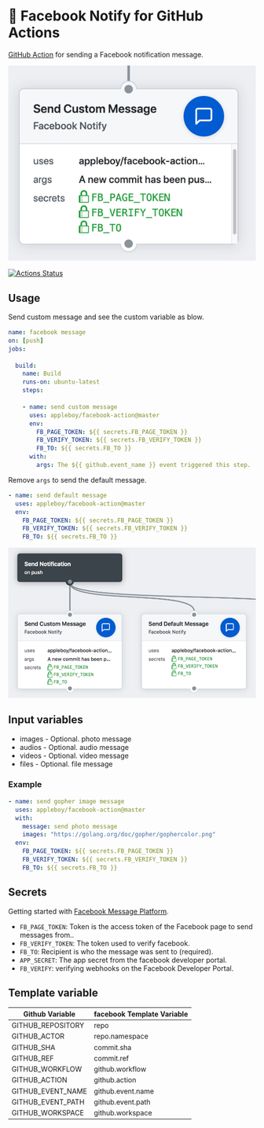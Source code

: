 # 🚀 Facebook Notify for GitHub Actions

[GitHub Action](https://developer.github.com/actions/) for sending a Facebook notification message.

![facebook-message](./images/facebook-message.png)

[![Actions Status](https://github.com/appleboy/facebook-action/workflows/facebook%20message/badge.svg)](https://github.com/appleboy/facebook-action/actions)

## Usage

Send custom message and see the custom variable as blow.

```yml
name: facebook message
on: [push]
jobs:

  build:
    name: Build
    runs-on: ubuntu-latest
    steps:

    - name: send custom message
      uses: appleboy/facebook-action@master
      env:
        FB_PAGE_TOKEN: ${{ secrets.FB_PAGE_TOKEN }}
        FB_VERIFY_TOKEN: ${{ secrets.FB_VERIFY_TOKEN }}
        FB_TO: ${{ secrets.FB_TO }}
      with:
        args: The ${{ github.event_name }} event triggered this step.
```

Remove `args` to send the default message.

```yml
- name: send default message
  uses: appleboy/facebook-action@master
  env:
    FB_PAGE_TOKEN: ${{ secrets.FB_PAGE_TOKEN }}
    FB_VERIFY_TOKEN: ${{ secrets.FB_VERIFY_TOKEN }}
    FB_TO: ${{ secrets.FB_TO }}
```

![facebook-workflow](./images/facebook-workflow.png)

## Input variables

* images - Optional. photo message
* audios - Optional. audio message
* videos - Optional. video message
* files - Optional. file message

### Example

```yml
- name: send gopher image message
  uses: appleboy/facebook-action@master
  with:
    message: send photo message
    images: "https://golang.org/doc/gopher/gophercolor.png"
  env:
    FB_PAGE_TOKEN: ${{ secrets.FB_PAGE_TOKEN }}
    FB_VERIFY_TOKEN: ${{ secrets.FB_VERIFY_TOKEN }}
    FB_TO: ${{ secrets.FB_TO }}
```

## Secrets

Getting started with [Facebook Message Platform](https://developers.facebook.com/docs/messenger-platform/).

* `FB_PAGE_TOKEN`: Token is the access token of the Facebook page to send messages from..
* `FB_VERIFY_TOKEN`: The token used to verify facebook.
* `FB_TO`: Recipient is who the message was sent to (required).
* `APP_SECRET`: The app secret from the facebook developer portal.
* `FB_VERIFY`: verifying webhooks on the Facebook Developer Portal.

## Template variable

| Github Variable   | facebook Template Variable |
|-------------------|----------------------------|
| GITHUB_REPOSITORY | repo                       |
| GITHUB_ACTOR      | repo.namespace             |
| GITHUB_SHA        | commit.sha                 |
| GITHUB_REF        | commit.ref                 |
| GITHUB_WORKFLOW   | github.workflow            |
| GITHUB_ACTION     | github.action              |
| GITHUB_EVENT_NAME | github.event.name          |
| GITHUB_EVENT_PATH | github.event.path          |
| GITHUB_WORKSPACE  | github.workspace           |
